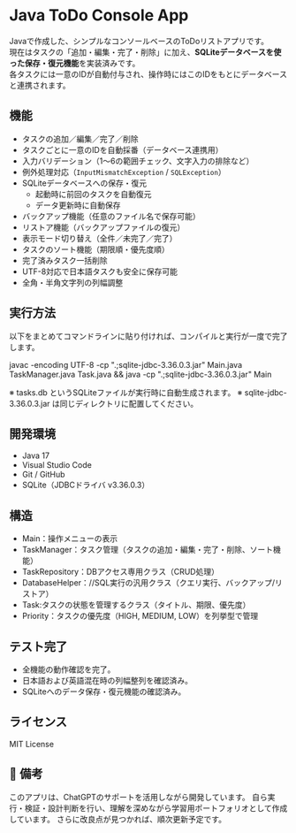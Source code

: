# Java ToDo Console App

Javaで作成した、シンプルなコンソールベースのToDoリストアプリです。  
現在はタスクの「追加・編集・完了・削除」に加え、**SQLiteデータベースを使った保存・復元機能**を実装済みです。  
各タスクには一意のIDが自動付与され、操作時にはこのIDをもとにデータベースと連携されます。

## 機能

- タスクの追加／編集／完了／削除
- タスクごとに一意のIDを自動採番（データベース連携用）
- 入力バリデーション（1〜6の範囲チェック、文字入力の排除など）
- 例外処理対応（`InputMismatchException` / `SQLException`）
- SQLiteデータベースへの保存・復元
  - 起動時に前回のタスクを自動復元
  - データ更新時に自動保存
- バックアップ機能（任意のファイル名で保存可能）
- リストア機能（バックアップファイルの復元）
- 表示モード切り替え（全件／未完了／完了）
- タスクのソート機能（期限順・優先度順）
- 完了済みタスク一括削除
- UTF-8対応で日本語タスクも安全に保存可能
- 全角・半角文字列の列幅調整

## 実行方法

以下をまとめてコマンドラインに貼り付ければ、コンパイルと実行が一度で完了します。

javac -encoding UTF-8 -cp ".;sqlite-jdbc-3.36.0.3.jar" Main.java TaskManager.java Task.java && java -cp ".;sqlite-jdbc-3.36.0.3.jar" Main

※ tasks.db というSQLiteファイルが実行時に自動生成されます。
※ sqlite-jdbc-3.36.0.3.jar は同じディレクトリに配置してください。

## 開発環境

- Java 17
- Visual Studio Code
- Git / GitHub
- SQLite（JDBCドライバ v3.36.0.3）

## 構造

- Main：操作メニューの表示
- TaskManager：タスク管理（タスクの追加・編集・完了・削除、ソート機能）
- TaskRepository：DBアクセス専用クラス（CRUD処理）
- DatabaseHelper：//SQL実行の汎用クラス（クエリ実行、バックアップ/リストア）
- Task:タスクの状態を管理するクラス（タイトル、期限、優先度）
- Priority：タスクの優先度（HIGH, MEDIUM, LOW）を列挙型で管理

##  テスト完了

- 全機能の動作確認を完了。
- 日本語および英語混在時の列幅整列を確認済み。
- SQLiteへのデータ保存・復元機能の確認済み。

## ライセンス

MIT License

## 📝 備考
このアプリは、ChatGPTのサポートを活用しながら開発しています。
自ら実行・検証・設計判断を行い、理解を深めながら学習用ポートフォリオとして作成しています。
さらに改良点が見つかれば、順次更新予定です。



